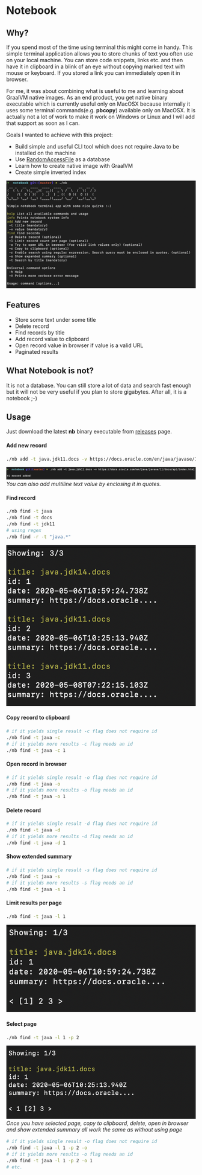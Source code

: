 # Notebook

## Why?
If you spend most of the time using terminal this might come in handy. 
This simple terminal application allows you to store chunks of text you often use on your local machine.
You can store code snippets, links etc. and then have it in clipboard in a blink of an eye without copying marked text with mouse or keyboard.
If you stored a link you can immediately open it in browser.

For me, it was about combining what is useful to me and learning about GraalVM native images. 
As an end product, you get native binary executable which is currently useful only on MacOSX because internally it uses some terminal commands(e.g. **pbcopy**) available only on MacOSX.
It is actually not a lot of work to make it work on Windows or Linux and I will add that support as soon as I can.

Goals I wanted to achieve with this project:
* Build simple and useful CLI tool which does not require Java to be installed on the machine
* Use [RandomAccessFile](https://docs.oracle.com/en/java/javase/11/docs/api/java.base/java/io/RandomAccessFile.html) as a database
* Learn how to create native image with GraalVM
* Create simple inverted index

![Notebook](assets/notebook.png)

## Features
* Store some text under some title
* Delete record
* Find records by title
* Add record value to clipboard
* Open record value in browser if value is a valid URL
* Paginated results

## What Notebook is not?
It is not a database. You can still store a lot of data and search fast enough but it will not be very useful if you plan to store gigabytes.
After all, it is a notebook ;-)

## Usage
Just download the latest **nb** binary executable from [releases](https://github.com/vsmid/notebook/releases) page.

#### Add new record
```bash
./nb add -t java.jdk11.docs -v https://docs.oracle.com/en/java/javase/11/docs/api/index.html 
```
![Add](assets/add_record.png)
*You can also add multiline text value by enclosing it in quotes.*
#### Find record
```bash
./nb find -t java
./nb find -t docs
./nb find -t jdk11
# using regex
./nb find -r -t "java.*"
```
![Find using regex](assets/find_records.png)
#### Copy record to clipboard
```bash
# if it yields single result -c flag does not require id
./nb find -t java -c
# if it yields more results -c flag needs an id
./nb find -t java -c 1
```
#### Open record in browser
```bash
# if it yields single result -o flag does not require id
./nb find -t java -o
# if it yields more results -o flag needs an id
./nb find -t java -o 1
```
#### Delete record
```bash
# if it yields single result -d flag does not require id
./nb find -t java -d
# if it yields more results -d flag needs an id
./nb find -t java -d 1
```
#### Show extended summary
```bash
# if it yields single result -s flag does not require id
./nb find -t java -s
# if it yields more results -s flag needs an id
./nb find -t java -s 1
```
#### Limit results per page
```bash
./nb find -t java -l 1
```
![Limit results per page](assets/limit_results.png)
#### Select page
```bash
./nb find -t java -l 1 -p 2
```
![Select page](assets/select_page.png)
*Once you have selected page, copy to clipboard, delete, open in browser and show extended summary all work the same as without using page*
```bash
# if it yields single result -o flag does not require id
./nb find -t java -l 1 -p 2 -o
# if it yields more results -o flag needs an id
./nb find -t java -l 1 -p 2 -o 1
# etc.
```
